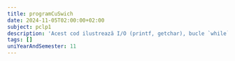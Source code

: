 ```yaml
---
title: programCuSwich
date: 2024-11-05T02:00:00+02:00
subject: pclp1
description: 'Acest cod ilustrează I/O (printf, getchar), bucle `while` și structura decizională `switch`. Utilizează `tolower` pentru procesarea intrării caracterelor, creând un meniu interactiv.'
tags: []
uniYearAndSemester: 11
---
```


